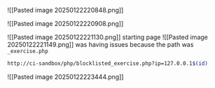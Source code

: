 
![[Pasted image 20250122220848.png]]

![[Pasted image 20250122220908.png]]


![[Pasted image 20250122221130.png]]
starting page
![[Pasted image 20250122221149.png]]
was having issues because the path was `_exercise.php`
```bash
http://ci-sandbox/php/blocklisted_exercise.php?ip=127.0.0.1$(id)
```

![[Pasted image 20250122223444.png]]